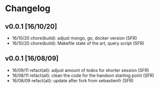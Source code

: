 # Changelog

## v0.0.1 [16/10/20]
- 16/10/20 chore(build): adjust mongo, go, docker version (SFR)
- 16/10/20 chore(build): Makefile state of the art, query script (SFR)

## v0.0.1 [16/08/09]
- 16/09/11 refact(all): adjust amount of todos for shorter session (SFR)
- 16/08/11 refact(all): clean the code for the handson starting point (SFR)
- 16/08/09 refact(all): update after fork from sebastienfr (SFR)
